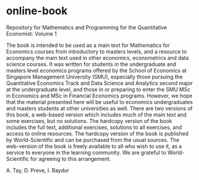 # online-book
 Repository for Mathematics and Programming for the Quantitative Economist: Volume 1

The book is intended to be used as a main text for Mathematics for Economics courses from introductory to masters levels, and a resource to accompany the main text used in other economics,  econometrics and data science courses.
 It was written for students in the undergraduate and masters level economics programs offered by the School of Economics at Singapore Management University (SMU), especially those pursuing the Quantitative Economics Track and Data Science and Analytics second major at the undergraduate level, and those in or preparing to enter the SMU MSc in Economics and MSc in Financial Economics programs. However, we hope that the material presented here will be useful to economics undergraduates and masters students at other universities as well.
 There are two versions of this book, a web-based version which includes much of the main text and some exercises, but no solutions. The hardcopy version of the book includes the full text, additional exercises, solutions to all exercises, and access to online resources. The hardcopy version of the book is published by World-Scientific and can be purchased from the usual sources. The web-version of the book is freely available to all who wish to use it, as a service to everyone in the learning community. We are grateful to World-Scientific for agreeing to this arrangement.

A. Tay, D. Preve, I. Baydur
